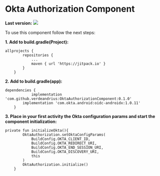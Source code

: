 # Okta Authorization Component


**Last version:**
[![](https://jitpack.io/v/verdeandrius/OktaAuthorizationComponent.svg)](https://jitpack.io/#verdeandrius/OktaAuthorizationComponent)

To use this component follow the next steps: 

**1. Add to build.gradle(Project):**
```
allprojects {
		repositories {
			...
			maven { url 'https://jitpack.io' }
		}
	}
```  
**2. Add to build.gradle(app):**
```
dependencies {
	        implementation 'com.github.verdeandrius:OktaAuthorizationComponent:0.1.0'
		implementation 'com.okta.android:oidc-androidx:1.0.11'
	}
```  
**3. Place in your first activity the Okta configuration params and start the component initialization:** 
```
private fun initializeOkta(){
        OktaAuthorization.setOktaConfigParams(
            BuildConfig.OKTA_CLIENT_ID,
            BuildConfig.OKTA_REDIRECT_URI,
            BuildConfig.OKTA_END_SESSION_URI,
            BuildConfig.OKTA_DISCOVERY_URI,
            this
        )
        OktaAuthorization.initialize()
    }
```    
